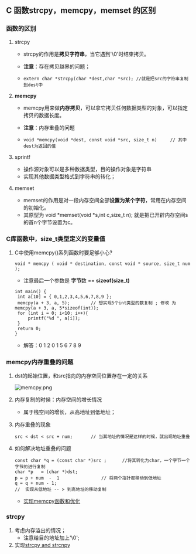 ## C 函数strcpy，memcpy，memset 的区别

### 函数的区别

1. strcpy

   + strcpy的作用是**拷贝字符串**，当它遇到'\0'时结束拷贝。

   + **注意**：存在拷贝越界的问题；

   + ```
     extern char *strcpy(char *dest,char *src);	//就是把src的字符串复制到dest中
     ```

2. **memcpy**

   + memcpy用来做**内存拷贝**，可以拿它拷贝任何数据类型的对象，可以指定拷贝的数据长度。

   + **注意**：内存重叠的问题

   + ```
     void *memcpy(void *dest, const void *src, size_t n)	 // 其中dest为返回的值
     ```

3. sprintf

   - 操作源对象可以是多种数据类型，目的操作对象是字符串 
   - 实现其他数据类型格式到字符串的转化； 

4. memset

   + memset的作用是对一段内存空间全部**设置为某个字符**，常用在内存空间的初始化。
   + 其原型为 void *memset(void *s,int c,size_t n); 就是把已开辟内存空间s的首n个字节设置为c。

   

### C库函数中，size_t类型定义的变量值

1. C中使用memcpy()系列函数时要足够小心?

   ```
   void * memcpy ( void * destination, const void * source, size_t num );
   ```

   - 注意最后一个参数是 **字节**数  == **sizeof(size_t)**

   ```
   int main() {
   	int a[10] = { 0,1,2,3,4,5,6,7,8,9 };
   	memcpy(a + 3, a, 5);		// 想实现5个int类型的数复制 ; 修改 为 memcpy(a + 3, a, 5*sizeof(int));
   	for (int i = 0; i<10; i++){
   		printf("%d ", a[i]);
   	}
   	return 0;
   }
   ```

   - 解答：0 1 2 0 1 5 6 7 8 9

### memcpy内存重叠的问题

1. dst的起始位置，和src指向的内存空间位置存在一定的关系

   ![memcpy.png](https://github.com/quronghui/Embedded-written-reference/blob/master/C/photo/memcpy.png)

2. 内存复制的时候：内存空间的增长情况

   + 属于栈空间的增长，从高地址到低地址；

3. 内存重叠的现象

   ```
   src < dst < src + num;		// 当其地址的情况是这样的时候，就出现地址重叠
   ```

4. 如何解决地址重叠的问题

   ```
   const char *q = (const char *)src ;  	//将其转化为char，一个字节一个字节的进行复制
   char *p   = (char *)dst;
   p = p + num  -  1				// 将两个指针都移动到低地址
   q = q + num - 1;
   //  实现从低地址 -- > 到高地址的移动复制
   ```

   + [实现memcpy函数和优化](https://github.com/quronghui/DataStructAndAlogrithmCode/blob/master/CompanyWrite/1_Dji/strncmp.c)

### strcpy

1. 考虑内存溢出的情况；
   + 注意给目的地址加上'\0';
2. 实现[strcpy and strcnpy](https://github.com/quronghui/DataStructAndAlogrithmCode/blob/master/c_library/my_strcpy.cpp)